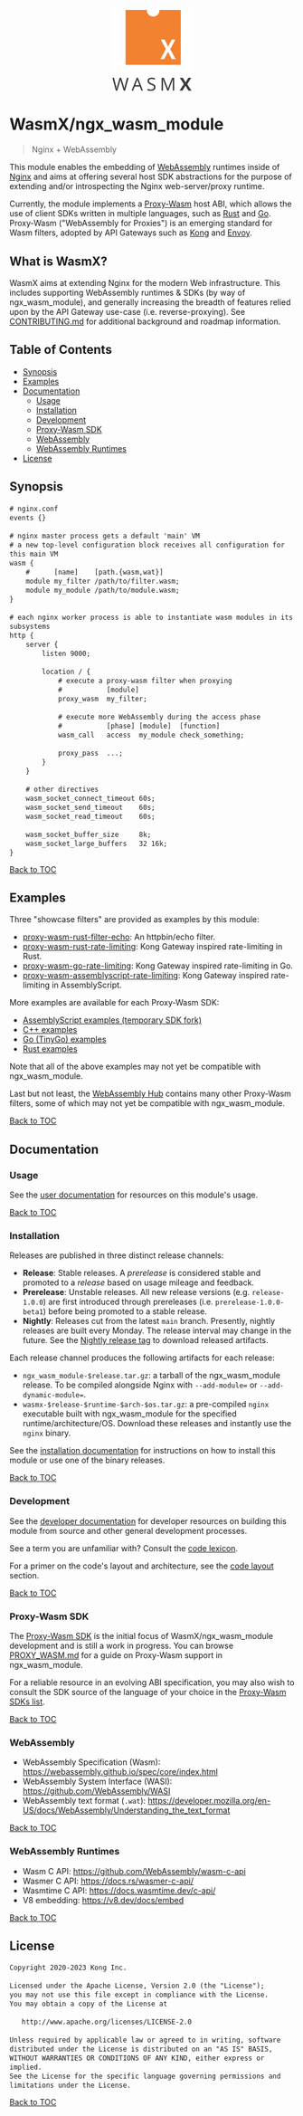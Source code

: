 <p align="center">
  <img alt="WasmX logo" src="assets/vectors/logo.svg" style="width:140px;" />
</p>

# WasmX/ngx_wasm_module

> Nginx + WebAssembly

This module enables the embedding of [WebAssembly] runtimes inside of
[Nginx](https://nginx.org/) and aims at offering several host SDK abstractions
for the purpose of extending and/or introspecting the Nginx web-server/proxy
runtime.

Currently, the module implements a [Proxy-Wasm](https://github.com/proxy-wasm/spec)
host ABI, which allows the use of client SDKs written in multiple languages,
such as [Rust](https://github.com/proxy-wasm/proxy-wasm-rust-sdk)
and [Go](https://github.com/tetratelabs/proxy-wasm-go-sdk). Proxy-Wasm
("WebAssembly for Proxies") is an emerging standard for Wasm filters,
adopted by API Gateways such as [Kong](https://konghq.com)
and [Envoy](https://www.envoyproxy.io/docs/envoy/latest/configuration/http/http_filters/wasm_filter.html).

## What is WasmX?

WasmX aims at extending Nginx for the modern Web infrastructure. This includes
supporting WebAssembly runtimes & SDKs (by way of ngx_wasm_module), and
generally increasing the breadth of features relied upon by the API Gateway
use-case (i.e. reverse-proxying). See [CONTRIBUTING.md](CONTRIBUTING.md)
for additional background and roadmap information.

## Table of Contents

- [Synopsis](#synopsis)
- [Examples](#examples)
- [Documentation](#documentation)
    - [Usage](#usage)
    - [Installation](#installation)
    - [Development](#development)
    - [Proxy-Wasm SDK](#proxy-wasm-sdk)
    - [WebAssembly](#webassembly)
    - [WebAssembly Runtimes](#webassembly-runtimes)
- [License](#license)

## Synopsis

```nginx
# nginx.conf
events {}

# nginx master process gets a default 'main' VM
# a new top-level configuration block receives all configuration for this main VM
wasm {
    #      [name]    [path.{wasm,wat}]
    module my_filter /path/to/filter.wasm;
    module my_module /path/to/module.wasm;
}

# each nginx worker process is able to instantiate wasm modules in its subsystems
http {
    server {
        listen 9000;

        location / {
            # execute a proxy-wasm filter when proxying
            #           [module]
            proxy_wasm  my_filter;

            # execute more WebAssembly during the access phase
            #           [phase] [module]  [function]
            wasm_call   access  my_module check_something;

            proxy_pass  ...;
        }
    }

    # other directives
    wasm_socket_connect_timeout 60s;
    wasm_socket_send_timeout    60s;
    wasm_socket_read_timeout    60s;

    wasm_socket_buffer_size     8k;
    wasm_socket_large_buffers   32 16k;
}
```

[Back to TOC](#table-of-contents)

## Examples

Three "showcase filters" are provided as examples by this module:

- [proxy-wasm-rust-filter-echo](https://github.com/wasmx-proxy/proxy-wasm-rust-filter-echo/):
  An httpbin/echo filter.
- [proxy-wasm-rust-rate-limiting](https://github.com/Kong/proxy-wasm-rust-rate-limiting):
  Kong Gateway inspired rate-limiting in Rust.
- [proxy-wasm-go-rate-limiting](https://github.com/Kong/proxy-wasm-go-rate-limiting):
  Kong Gateway inspired rate-limiting in Go.
- [proxy-wasm-assemblyscript-rate-limiting](https://github.com/Kong/proxy-wasm-assemblyscript-rate-limiting):
  Kong Gateway inspired rate-limiting in AssemblyScript.

More examples are available for each Proxy-Wasm SDK:

- [AssemblyScript
  examples (temporary SDK fork)](https://github.com/Kong/proxy-wasm-assemblyscript-sdk/tree/master/examples)
- [C++
  examples](https://github.com/proxy-wasm/proxy-wasm-cpp-sdk/tree/master/example)
- [Go (TinyGo)
  examples](https://github.com/tetratelabs/proxy-wasm-go-sdk/tree/main/examples)
- [Rust
  examples](https://github.com/proxy-wasm/proxy-wasm-rust-sdk/tree/master/examples)

Note that all of the above examples may not yet be compatible with
ngx_wasm_module.

Last but not least, the [WebAssembly
Hub](https://www.webassemblyhub.io/repositories/) contains many other Proxy-Wasm
filters, some of which may not yet be compatible with ngx_wasm_module.

[Back to TOC](#table-of-contents)

## Documentation

### Usage

See the [user documentation](docs/README.md) for resources on this module's
usage.

[Back to TOC](#table-of-contents)

### Installation

Releases are published in three distinct release channels:

- **Release**: Stable releases. A *prerelease* is considered stable and promoted
  to a *release* based on usage mileage and feedback.
- **Prerelease**: Unstable releases. All new release versions (e.g.
  `release-1.0.0`) are first introduced through prereleases (i.e.
  `prerelease-1.0.0-beta1`) before being promoted to a stable release.
- **Nightly**: Releases cut from the latest `main` branch. Presently, nightly
  releases are built every Monday. The release interval may change in the
  future. See the [Nightly release
  tag](https://github.com/Kong/ngx_wasm_module/releases/tag/nightly) to download
  released artifacts.

Each release channel produces the following artifacts for each release:

- `ngx_wasm_module-$release.tar.gz`: a tarball of the ngx_wasm_module release.
  To be compiled alongside Nginx with `--add-module=` or
  `--add-dynamic-module=`.
- `wasmx-$release-$runtime-$arch-$os.tar.gz`: a pre-compiled `nginx` executable
  built with ngx_wasm_module for the specified runtime/architecture/OS. Download
  these releases and instantly use the `nginx` binary.

See the [installation documentation](docs/INSTALL.md) for instructions on how to
install this module or use one of the binary releases.

[Back to TOC](#table-of-contents)

### Development

See the [developer documentation](docs/DEVELOPER.md) for developer resources on
building this module from source and other general development processes.

See a term you are unfamiliar with? Consult the [code
lexicon](docs/DEVELOPER.md#code-lexicon).

For a primer on the code's layout and architecture, see the [code
layout](docs/DEVELOPER.md#code-layout) section.

[Back to TOC](#table-of-contents)

### Proxy-Wasm SDK

The [Proxy-Wasm SDK](https://github.com/proxy-wasm/spec) is the initial focus of
WasmX/ngx_wasm_module development and is still a work in progress. You can
browse [PROXY_WASM.md](docs/PROXY_WASM.md) for a guide on Proxy-Wasm support in
ngx_wasm_module.

For a reliable resource in an evolving ABI specification, you may also wish to
consult the SDK source of the language of your choice in the [Proxy-Wasm SDKs
list](https://github.com/proxy-wasm/spec#sdks).

[Back to TOC](#table-of-contents)

### WebAssembly

- WebAssembly Specification (Wasm): https://webassembly.github.io/spec/core/index.html
- WebAssembly System Interface (WASI): https://github.com/WebAssembly/WASI
- WebAssembly text format (`.wat`): https://developer.mozilla.org/en-US/docs/WebAssembly/Understanding_the_text_format

[Back to TOC](#table-of-contents)

### WebAssembly Runtimes

- Wasm C API: https://github.com/WebAssembly/wasm-c-api
- Wasmer C API: https://docs.rs/wasmer-c-api/
- Wasmtime C API: https://docs.wasmtime.dev/c-api/
- V8 embedding: https://v8.dev/docs/embed

[Back to TOC](#table-of-contents)

## License

```
Copyright 2020-2023 Kong Inc.

Licensed under the Apache License, Version 2.0 (the "License");
you may not use this file except in compliance with the License.
You may obtain a copy of the License at

   http://www.apache.org/licenses/LICENSE-2.0

Unless required by applicable law or agreed to in writing, software
distributed under the License is distributed on an "AS IS" BASIS,
WITHOUT WARRANTIES OR CONDITIONS OF ANY KIND, either express or implied.
See the License for the specific language governing permissions and
limitations under the License.
```

[Back to TOC](#table-of-contents)

[WebAssembly]: https://webassembly.org/
